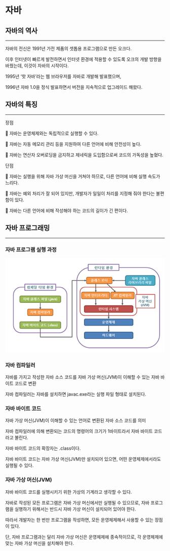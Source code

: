# 자바

## 자바의 역사

---

자바의 전신은 1991년 가전 제품의 셋톱용 프로그램으로 만든 오크다.

이후 인터넷이 빠르게 발전하면서 인터넷 환경에 적용할 수 있도록 오크의 개발 방향을 바꿨는데, 이것이 자바의 시작이다.

1995년 ‘핫 자바’라는 웹 브라우저를 자바로 개발해 발표했으며,

1996년 자바 1.0을 정식 발표하면서 버전을 지속적으로 업그레이드 해왔다.

## 자바의 특징

---

장점

🔸 자바는 운영체제와는 독립적으로 실행할 수 있다.

🔸 자바는 자동 메모리 관리 등을 지원하여 다른 언어에 비해 안전성이 높다.

🔸 자바는 연산자 오버로딩을 금지하고 제네릭을 도입함으로써 코드의 가독성을 높혔다.

단점

🔸 자바는 실행을 위해 자바 가상 머신을 거쳐야 하므로, 다른 언어에 비해 실행 속도가 느리다.

🔸 자바는 예외 처리가 잘 되어 있지만, 개발자가 일일이 처리를 지정해 줘야 한다는 불편함이 있다.

🔸 자바는 다른 언어에 비해 작성해야 하는 코드의 길이가 긴 편이다.

## 자바 프로그래밍

---

### 자바 프로그램 실행 과정

![image.png](img/01img.png)

### 자바 컴파일러

자바를 가지고 작성한 자바 소스 코드를 자바 가상 머신(JVM)이 이해할 수 있는 자바 바이트 코드로 변환

자바 컴파일러는 자바를 설치하면 javac.exe라는 실행 파일 형태로 설치된다.

### 자바 바이트 코드

자바 가상 머신(JVM)이 이해할 수 있는 언어로 변환된 자바 소스 코드를 의미

자바 컴파일러에 의해 변환되는 코드의 명령어의 크기가 1바이트라서 자바 바이트 코드라고 불린다.

자바 바이트 코드의 확장자는 .class이다.

자바 바이트 코드는 자바 가상 머신(JVM)만 설치되어 있으면, 어떤 운영체제에서라도 실행될 수 있다.

### 자바 가상 머신(JVM)

자바 바이트 코드를 실행시키기 위한 가상의 기계라고 생각할 수 있다.

자바로 작성된 모든 프로그램은 자바 가상 머신에서만 실행될 수 있으므로, 자바 프로그램을 실행하기 위해서는 반드시 자바 가상 머신이 설치되어 있어야 한다.

따라서 개발자는 한 번만 프로그램을 작성하면, 모든 운영체제해서 사용할 수 있는 장점이 있다.

단, 자바 프로그램과는 달리 자바 가상 머신은 운영체제에 종속적이므로, 각 운영체제에 맞는 자바 가상 머신을 설치해야 한다.
